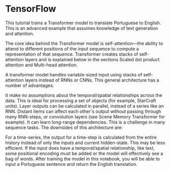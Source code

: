 # TensorFlow

This tutorial trains a Transformer model to translate Portuguese to English. This is an advanced example that assumes knowledge of text generation and attention.

The core idea behind the Transformer model is self-attention—the ability to attend to different positions of the input sequence to compute a representation of that sequence. Transformer creates stacks of self-attention layers and is explained below in the sections Scaled dot product attention and Multi-head attention.

A transformer model handles variable-sized input using stacks of self-attention layers instead of RNNs or CNNs. This general architecture has a number of advantages:

It make no assumptions about the temporal/spatial relationships across the data. This is ideal for processing a set of objects (for example, StarCraft units).
Layer outputs can be calculated in parallel, instead of a series like an RNN.
Distant items can affect each other's output without passing through many RNN-steps, or convolution layers (see Scene Memory Transformer for example).
It can learn long-range dependencies. This is a challenge in many sequence tasks.
The downsides of this architecture are:

For a time-series, the output for a time-step is calculated from the entire history instead of only the inputs and current hidden-state. This may be less efficient.
If the input does have a temporal/spatial relationship, like text, some positional encoding must be added or the model will effectively see a bag of words.
After training the model in this notebook, you will be able to input a Portuguese sentence and return the English translation.
